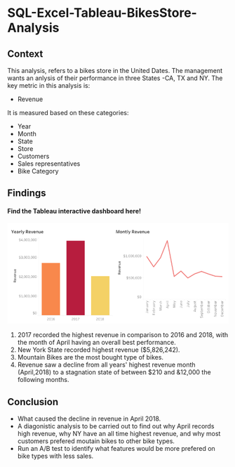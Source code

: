 # SQL-Excel-Tableau-BikesStore-Analysis
## Context
This analysis, refers to a bikes store in the United Dates. The management wants an anlysis of their performance in three States -CA, TX and NY. 
The key metric in this analysis is:
* Revenue

It is measured based on these categories:
* Year
* Month
* State
* Store
* Customers
* Sales representatives
* Bike Category
## Findings
#### Find the Tableau interactive dashboard here!

![glance](https://github.com/Kiariemuiruri/SQL-Excel-Tableau-BikesStore-Analysis/blob/main/Dashboard%202.png)

1. 2017 recorded the highest revenue in comparison to 2016 and 2018, with the month of April having an overall best performance. 
2. New York State recorded highest revenue ($5,826,242).
3. Mountain Bikes are the most bought type of bikes.
4. Revenue saw a decline from all years' highest revenue month (April,2018) to a stagnation state of between $210 and &12,000 the following months.
## Conclusion
* What caused the decline in revenue in April 2018.
* A diagonistic analysis to be carried out to find out why April records high revenue, why NY have an all time highest revenue, and why most customers prefered moutain bikes to other bike types.
* Run an A/B test to identify what features would be more prefered on bike types with less sales.
